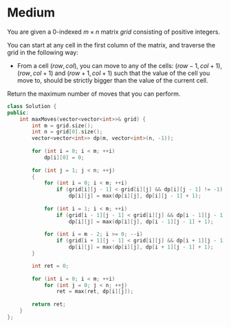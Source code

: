 # Medium

You are given a 0-indexed $m \times n$ matrix $grid$ consisting of positive integers.

You can start at any cell in the first column of the matrix, and traverse the grid in the following way:

- From a cell $(row, col)$, you can move to any of the cells: $(row - 1, col + 1)$, $(row, col + 1)$ and $(row + 1, col + 1)$ such that the value of the cell you move to, should be strictly bigger than the value of the current cell.

Return the maximum number of moves that you can perform.

```cpp
class Solution {
public:
    int maxMoves(vector<vector<int>>& grid) {
        int m = grid.size();
        int n = grid[0].size();
        vector<vector<int>> dp(m, vector<int>(n, -1));
        
        for (int i = 0; i < m; ++i)
            dp[i][0] = 0;
        
        for (int j = 1; j < n; ++j)
        {
            for (int i = 0; i < m; ++i)
                if (grid[i][j - 1] < grid[i][j] && dp[i][j - 1] != -1)
                    dp[i][j] = max(dp[i][j], dp[i][j - 1] + 1);
            
            for (int i = 1; i < m; ++i)
                if (grid[i - 1][j - 1] < grid[i][j] && dp[i - 1][j - 1] != -1)
                    dp[i][j] = max(dp[i][j], dp[i - 1][j - 1] + 1);
            
            for (int i = m - 2; i >= 0; --i)
                if (grid[i + 1][j - 1] < grid[i][j] && dp[i + 1][j - 1] != -1)
                    dp[i][j] = max(dp[i][j], dp[i + 1][j - 1] + 1);
        }

        int ret = 0;
        
        for (int i = 0; i < m; ++i)
            for (int j = 0; j < n; ++j)
                ret = max(ret, dp[i][j]);
            
        return ret;
    }
};
```
